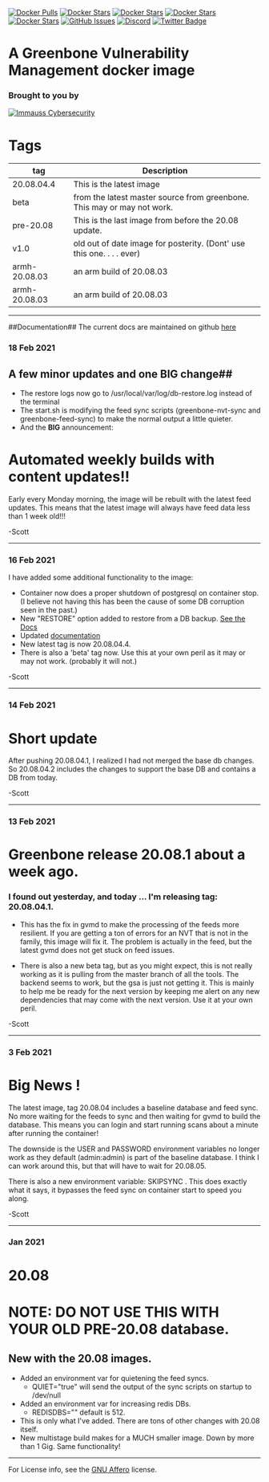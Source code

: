 [![Docker Pulls](https://img.shields.io/docker/pulls/immauss/openvas.svg)](https://hub.docker.com/r/immauss/openvas/)
[![Docker Stars](https://img.shields.io/docker/stars/immauss/openvas.svg?maxAge=2592000)](https://hub.docker.com/r/immauss/openvas/)
[![Docker Stars](https://img.shields.io/docker/image-size/immauss/openvas.svg?maxAge=2592000)](https://hub.docker.com/r/immauss/openvas/)
[![Docker Stars](https://img.shields.io/docker/cloud/build/immauss/openvas.svg?maxAge=2592000)](https://hub.docker.com/r/immauss/openvas/)
[![Docker Stars](https://img.shields.io/docker/cloud/automated/immauss/openvas.svg?maxAge=2592000)](https://hub.docker.com/r/immauss/openvas/)
[![GitHub Issues](https://img.shields.io/github/issues-raw/immauss/openvas.svg)](https://github.com/immauss/docker-openvas/issues)
[![Discord](https://img.shields.io/discord/809911669634498596?label=Discord&logo=discord)](https://discord.gg/DtGpGFf7zV)
[![Twitter Badge](https://badgen.net/badge/icon/twitter?icon=twitter&label)](https://twitter.com/immauss)

# A Greenbone Vulnerability Management docker image
### Brought to you by ###
[![Immauss Cybersecurity](https://github.com/immauss/openvas/raw/master/images/ics-hz.png)](https://immauss.com "Immauss Cybersecurity")


# Tags  #
tag              | Description
----------------|-------------------------------------------------------------------
20.08.04.4 | This is the latest image
beta            | from the latest master source from greenbone. This may or may not work.
pre-20.08   | This is the last image from before the 20.08 update. 
v1.0             | old out of date image for posterity. (Dont' use this one. . . . ever)
armh-20.08.03 | an arm build of 20.08.03
armh-20.08.03 |  an arm build of 20.08.03

- - - -
##Documentation##
The current docs are maintained on github [here](https://github.com/immauss/openvas/tree/master/docs)

### 18 Feb 2021 ###
## A few minor updates and one **BIG** change##
- The restore logs now go to /usr/local/var/log/db-restore.log instead of the terminal
- The start.sh is modifying the feed sync scripts (greenbone-nvt-sync and greenbone-feed-sync) to make the normal output a little quieter.
- And the **BIG** announcement:
# Automated weekly builds with content updates!! #
Early every Monday morning, the image will be rebuilt with the latest feed updates. This means that the latest image will always have  feed data less than 1 week old!!!

-Scott
- - - -
### 16 Feb 2021 ###
I have added some additional functionality to the image:
- Container now does a proper shutdown of postgresql on container stop. (I believe not having this has been the cause of some DB corruption seen in the past.)
- New "RESTORE" option added to restore from a DB backup. [See the Docs](https://github.com/immauss/openvas/tree/master/docs#database-backup)
- Updated  [documentation](https://github.com/immauss/openvas/tree/master/docs)
- New latest tag is now 20.08.04.4.
- There is also a 'beta' tag now. Use this at your own peril as it may or may not work. (probably it will not.)

-Scott
- - - - 



### 14 Feb 2021 ###
# Short update
After pushing 20.08.04.1, I realized I had not merged the base db changes. So 20.08.04.2 includes the changes to support the base DB and contains a DB from today. 

-Scott
- - - - 



### 13 Feb 2021 ###
# Greenbone release 20.08.1 about a week ago. 
### I found out yesterday, and today ... I'm releasing tag: 20.08.04.1. 
- This has the fix in gvmd to make the processing of the feeds more resilient. If you are getting a ton of errors for an NVT that is not in the family, this image will fix it. The problem is actually in the feed,  but the latest gvmd does not get stuck on feed issues. 

- There is also a new beta tag, but as you might expect, this is not really working as it is pulling from the master branch of all the tools. The backend seems to work, but the gsa is just not getting it. This is mainly to help me be ready for the next version by keeping me alert on any new dependencies that may come with the next version. Use it at your own peril. 

-Scott
- - - - 


### 3 Feb 2021 ###
# Big News !

The latest image, tag 20.08.04 includes a baseline database and feed sync. No more waiting for the feeds to sync and then waiting for gvmd to build the database. This means you can login and start running scans about a minute after running the container!

The downside is the USER and PASSWORD environment variables no longer work as they default (admin:admin) is part of the baseline database. I think I can work around this, but that will have to wait for 20.08.05.

There is also a new environment variable: SKIPSYNC . This does exactly what it says, it bypasses the feed sync on container start to speed you along. 

-Scott
- - - - 

### Jan 2021 ###
# 20.08 
# NOTE: DO NOT USE THIS WITH YOUR OLD PRE-20.08 database. 

## New with the 20.08 images. ##
- Added an environment var for quietening the feed syncs.
  - QUIET="true" will send the output of the sync scripts on startup to /dev/null
- Added an environment var for increasing redis DBs. 
  - REDISDBS="<number of DBs>"   default is 512.
- This is only what I've added. There are tons of other changes with 20.08 itself.
- New multistage build makes for a MUCH smaller image. Down by more than 1 Gig. Same functionality! 
- - - - 





For License info, see the [GNU Affero](https://github.com/immauss/openvas/blob/master/LICENSE) license.

